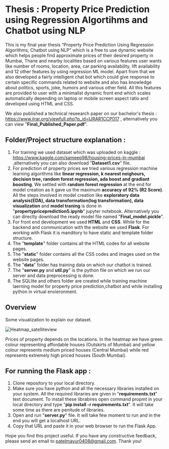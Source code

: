 # Thesis : Property Price Prediction using Regression Algortihms and Chatbot using NLP
This is my final year thesis “Property Price Prediction Using Regression Algorithms, Chatbot using NLP”  which is a free to use dynamic website which helps people find approximate prices of their desired property in Mumbai, Thane and nearby localities based on various features user wants like number of rooms, location, area, car parking availability, lift availability and 12 other features by using regression ML model. Apart from that we also developed a fairly intelligent chat bot which could give response to certain specific commands related to website and also has knowledge about politics, sports, joke, humors and various other field. All this features are provided to user with a minimalist dynamic front end which scales automatically depending on laptop or mobile screen aspect ratio and developed using HTML and CSS. 

We also published a technical reseearch paper on our bachelor's thesis : https://www.ijrar.org/viewfull.php?p_id=IJRAR1CCP017 , alternatively you can view "**Final_Published_Paper.pdf**". 

## Folder/Project structure explanation :

1. For training we used dataset which was uploaded on kaggle : https://www.kaggle.com/sameep98/housing-prices-in-mumbai ,alternatively you can also download "**Dataset1.csv**" file.
2. For prediction of property prices we tried various regression machine learning algorithms like **linear regression, k nearest neighours, decision tree, random forest regression, ada boost and gradiant boosting**. We settled with **random forest regression** at the end for model creation as it gave us the maximum **accuracy of 92% (R2 Score)**. All the steps involved in model creation like **exploratory data analysis(EDA), data transformation(log transformation), data visualization** and **model traning** is done in "**propertypriceprediction5.ipynb**" jupyter notebook. Alternatively you can direclty download the ready model file named "**Final_model.pickle**".
3. For front end development we used **HTML** and **CSS**. While for the backend and communication with the website we used **Flask**. For working with Flask it is manditory to have static and template folder structure.
4. The "**template**" folder contains all the HTML codes for all website pages.
5. The "**static**" folder contains all the CSS codes and images used on the website pages.
6. The "**data**" folder has training data on which our chatbot is trained.
7. The "**server.py** and **util.py**" is the python file on which we run our server and data preprocessing is done.
8. The SQLlite and others folder are created while training machine laerning model for property price prediction,chatbot and while installing python in virtual envieronment. 

## Overview

Some visualization to explain our dataset.

![Heatmap_satelliteview](https://user-images.githubusercontent.com/55938093/129437982-692ca7cf-7b7c-4452-bd6e-668dae4a3832.png)

Prices of property depends on the locations. In the heatmap we have green colour representing affordable houses (Outskirts of Mumbai) and yellow colour represents medium priced houses (Central Mumbai) while red represents extremely high priced houses (South Mumbai).

## For running the Flask app :

1. Clone repository to your local directory.
2. Make sure you have python and all the necessary libraries installed on your system. All the required libraries are given in "**requirements.txt**" text document. To install these librabires open command propmt in your local directory and type "**pip install -r requirements.txt**". It will take some time as there are penitude of libraries.
3. Open and run "**server.py**" file. It will take few moment to run and in the end you will get a localhost URL.
4. Copy that URL and paste it in your web browser to run the Flask App. 

Hope you find this project useful. If you have any constructive feedback, please send an email to patelmayur0408@gmail.com.
Thank you!

